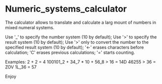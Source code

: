 # Numeric_systems_calculator
The calculator allows to translate and calculate a larg mount of numbers in mixed numeral systems.

Use '_' to specify the number system (10 by default);
Use '>' to specify the result system (10 by default);
Use '>' only to convert the number to the specified result system (10 by default);
'<-' erases characters before calculation;
'C' erases previous calculations;
'=' starts counting.

Examples:
2 + 2 = 4
100101_2 + 34_7 * 10 + 56_8 > 16 = 14D
46255 > 36 = ZOV
1L_36 = 57

Enjoy
